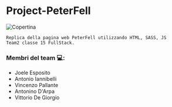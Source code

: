 # Project-PeterFell

![Copertina](https://i.imgur.com/UvpCGfy.jpeg)

    Replica della pagina web PeterFell utilizzando HTML, SASS, JS
    Team2 classe 15 FullStack.

### Membri del team 💻:

- Joele Esposito
- Antonio Iannibelli
- Vincenzo Pallante
- Antonino D'Arpa
- Vittorio De Giorgio
